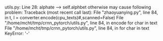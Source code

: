 utils.py:
Line 28:
alphate ——> self.alphbet
otherwise may cause following problem:
Traceback (most recent call last):
File "zhaoyuanying.py", line 84, in 
t, l = converter.encode(cpu_texts)#,scanned=False)
File "/home/mcht/tmp/crnn_pytorch/utils.py", line 84, in encode
for char in text
File "/home/mcht/tmp/crnn_pytorch/utils.py", line 84, in 
for char in text
KeyError: '-'


